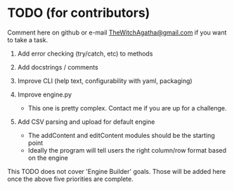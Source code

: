 TODO (for contributors)
=======================

Comment here on github or e-mail TheWitchAgatha@gmail.com if you want to take a task.	

1. Add error checking (try/catch, etc) to methods

2. Add docstrings / comments

3. Improve CLI (help text, configurability with yaml, packaging)

4. Improve engine.py
	- This one is pretty complex. Contact me if you are up for a challenge.

5. Add CSV parsing and upload for default engine
	- The addContent and editContent modules should be the starting point
	- Ideally the program will tell users the right column/row format based on the engine

This TODO does not cover 'Engine Builder' goals. Those will be added here once the above five priorities are complete.
